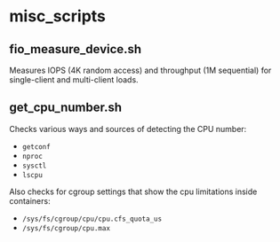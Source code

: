 # misc_scripts

## fio_measure_device.sh

Measures IOPS (4K random access) and throughput (1M sequential) for single-client and multi-client loads.


## get_cpu_number.sh

Checks various ways and sources of detecting the CPU number:
* `getconf`
* `nproc`
* `sysctl`
* `lscpu`

Also checks for cgroup settings that show the cpu limitations inside containers:
* `/sys/fs/cgroup/cpu/cpu.cfs_quota_us`
* `/sys/fs/cgroup/cpu.max`
